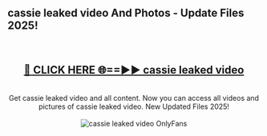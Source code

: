<h2>cassie leaked video And Photos - Update Files 2025!</h2>
<br>
<div align="center">
<h2><a href="https://linkcuts.com/hfmhzwbr" rel="nofollow">🔴 CLICK HERE 🌐==►► cassie leaked video</a></h2>
<br>
Get cassie leaked video and all content. Now you can access all videos and pictures of cassie leaked video. New Updated Files 2025!
<br>
<br>
<a href="https://linkcuts.com/hfmhzwbr" rel="nofollow" data-target="animated-image.originalLink"><img src="https://i.ibb.co.com/WyWwxjT/player-gif2.gif" alt="cassie leaked video OnlyFans" style="max-width: 100%; display: inline-block;" data-target="animated-image.originalImage"></a>
</div>
<br>